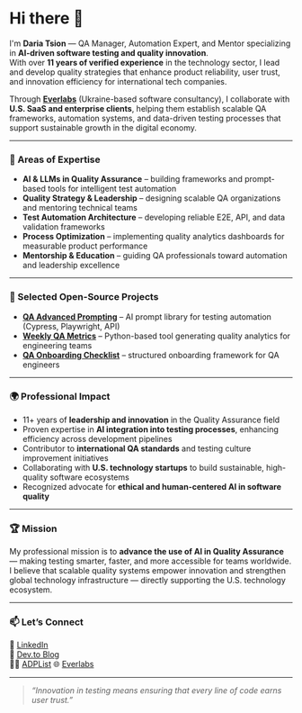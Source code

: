 # Hi there 👋  

I'm **Daria Tsion** — QA Manager, Automation Expert, and Mentor specializing in **AI-driven software testing and quality innovation**.  
With over **11 years of verified experience** in the technology sector, I lead and develop quality strategies that enhance product reliability, user trust, and innovation efficiency for international tech companies.

Through [**Everlabs**](https://everlabs.com/) (Ukraine-based software consultancy), I collaborate with **U.S. SaaS and enterprise clients**, helping them establish scalable QA frameworks, automation systems, and data-driven testing processes that support sustainable growth in the digital economy.

---

### 🧠 Areas of Expertise
- **AI & LLMs in Quality Assurance** – building frameworks and prompt-based tools for intelligent test automation  
- **Quality Strategy & Leadership** – designing scalable QA organizations and mentoring technical teams  
- **Test Automation Architecture** – developing reliable E2E, API, and data validation frameworks  
- **Process Optimization** – implementing quality analytics dashboards for measurable product performance  
- **Mentorship & Education** – guiding QA professionals toward automation and leadership excellence  

---

### 🚀 Selected Open-Source Projects
- [**QA Advanced Prompting**](https://github.com/dashatsion/qa-advanced-prompting) – AI prompt library for testing automation (Cypress, Playwright, API)  
- [**Weekly QA Metrics**](https://github.com/dashatsion/weekly-qa-metrics) – Python-based tool generating quality analytics for engineering teams  
- [**QA Onboarding Checklist**](https://github.com/dashatsion/qa-onboarding-checklist) – structured onboarding framework for QA engineers  

---

### 🌍 Professional Impact
- 11+ years of **leadership and innovation** in the Quality Assurance field  
- Proven expertise in **AI integration into testing processes**, enhancing efficiency across development pipelines  
- Contributor to **international QA standards** and testing culture improvement initiatives  
- Collaborating with **U.S. technology startups** to build sustainable, high-quality software ecosystems  
- Recognized advocate for **ethical and human-centered AI in software quality**  

---

### 🏆 Mission
My professional mission is to **advance the use of AI in Quality Assurance** — making testing smarter, faster, and more accessible for teams worldwide.  
I believe that scalable quality systems empower innovation and strengthen global technology infrastructure — directly supporting the U.S. technology ecosystem.

---

### 📫 Let’s Connect
💼 [LinkedIn](https://linkedin.com/in/dashatsion)  
🧪 [Dev.to Blog](https://dev.to/dashatsion)  
👩‍🏫 [ADPList]([https://app.adplist.org/](https://adplist.org/mentors/daria-tsion))  
🌐 [Everlabs](https://everlabs.com)


---

> _“Innovation in testing means ensuring that every line of code earns user trust.”_
